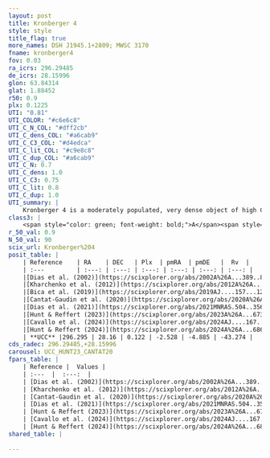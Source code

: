 ```yaml
---
layout: post
title: Kronberger 4
style: style
title_flag: true
more_names: DSH J1945.1+2809; MWSC 3170
fname: kronberger4
fov: 0.03
ra_icrs: 296.29485
de_icrs: 28.15996
glon: 63.84314
glat: 1.88452
r50: 0.9
plx: 0.1225
UTI: "0.81"
UTI_COLOR: "#c6e6c8"
UTI_C_N_COL: "#dff2cb"
UTI_C_dens_COL: "#a6cab9"
UTI_C_C3_COL: "#d4edca"
UTI_C_lit_COL: "#c9e8c8"
UTI_C_dup_COL: "#a6cab9"
UTI_C_N: 0.7
UTI_C_dens: 1.0
UTI_C_C3: 0.75
UTI_C_lit: 0.8
UTI_C_dup: 1.0
UTI_summary: |
    Kronberger 4 is a moderately populated, very dense object of high C3 quality. It is well-studied in the literature.
class3: |
    <span style="color: green; font-weight: bold;">A</span><span style="color: #FFC300; font-weight: bold;">B</span>
r_50_val: 0.9
N_50_val: 90
scix_url: Kronberger%204
posit_table: |
    | Reference    | RA    | DEC   | Plx  | pmRA  | pmDE   |  Rv  |
    | :---         | :---: | :---: | :---: | :---: | :---: | :---: |
    |[Dias et al. (2002)](https://scixplorer.org/abs/2002A%26A...389..871D) | 296.296 | 28.161 | -- | -2.8 | -4.69 | -- |
    |[Kharchenko et al. (2012)](https://scixplorer.org/abs/2012A%26A...543A.156K) | 296.288 | 28.167 | -- | -3.93 | -5.63 | -- |
    |[Bica et al. (2019)](https://scixplorer.org/abs/2019AJ....157...12B) | 296.298 | 28.156 | -- | -- | -- | -- |
    |[Cantat-Gaudin et al. (2020)](https://scixplorer.org/abs/2020A%26A...640A...1C) | 296.297 | 28.16 | 0.119 | -2.542 | -4.836 | -- |
    |[Dias et al. (2021)](https://scixplorer.org/abs/2021MNRAS.504..356D) | 296.297 | 28.16 | 0.126 | -2.541 | -4.817 | -- |
    |[Hunt & Reffert (2023)](https://scixplorer.org/abs/2023A%26A...673A.114H) | 296.292 | 28.163 | 0.13 | -2.506 | -4.899 | -39.104 |
    |[Cavallo et al. (2024)](https://scixplorer.org/abs/2024AJ....167...12C) | 296.295 | 28.16 | 0.13 | -- | -- | -- |
    |[Hunt & Reffert (2024)](https://scixplorer.org/abs/2024A%26A...686A..42H) | 296.292 | 28.163 | 0.13 | -2.506 | -4.899 | -39.104 |
    | **UCC** |296.295 | 28.16 | 0.122 | -2.528 | -4.885 | -43.274 | 
cds_radec: 296.29485,+28.15996
carousel: UCC_HUNT23_CANTAT20
fpars_table: |
    | Reference |  Values |
    | :---  |  :---:  |
    | [Dias et al. (2002)](https://scixplorer.org/abs/2002A%26A...389..871D) | `E(B-V)=0.56, Dist=7900.0` |
    | [Kharchenko et al. (2012)](https://scixplorer.org/abs/2012A%26A...543A.156K) | `e_bv=0.437, distance=3731, log_age=9.1` |
    | [Cantat-Gaudin et al. (2020)](https://scixplorer.org/abs/2020A%26A...640A...1C) | `AVNN=2.19, DMNN=14.22, AgeNN=8.83` |
    | [Dias et al. (2021)](https://scixplorer.org/abs/2021MNRAS.504..356D) | `Av=2.363, Dist=7318, logage=8.923, [Fe/H]=0.278` |
    | [Hunt & Reffert (2023)](https://scixplorer.org/abs/2023A%26A...673A.114H) | `AV50=3.104, diffAV50=2.214, MOD50=14.093, logAge50=7.711` |
    | [Cavallo et al. (2024)](https://scixplorer.org/abs/2024AJ....167...12C) | `AV50=3.31, dMod50=13.6, logAge50=8.25, [Fe/H]50=-0.32` |
    | [Hunt & Reffert (2024)](https://scixplorer.org/abs/2024A%26A...686A..42H) | `MassJ=792.651` |
shared_table: |
    
---
```

